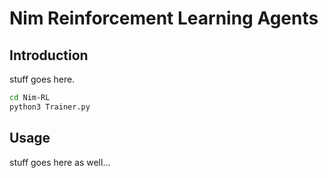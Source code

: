 # Nim Reinforcement Learning Agents

## Introduction

stuff goes here.

```bash
cd Nim-RL
python3 Trainer.py
```

## Usage

stuff goes here as well...